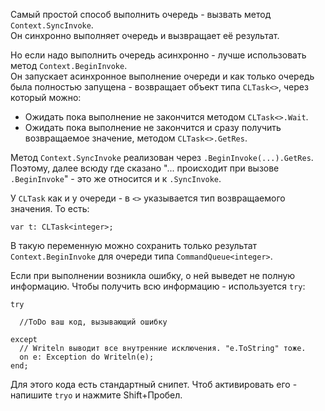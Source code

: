 ﻿


Самый простой способ выполнить очередь - вызвать метод `Context.SyncInvoke`.\
Он синхронно выполняет очередь и вызвращает её результат.

Но если надо выполнить очередь асинхронно - лучше использовать метод `Context.BeginInvoke`.\
Он запускает асинхронное выполнение очереди и как только очередь была полностью запущена - возвращает объект типа `CLTask<>`, через который можно:
- Ожидать пока выполнение не закончится методом `CLTask<>.Wait`.
- Ожидать пока выполнение не закончится и сразу получить возвращаемое значение, методом `CLTask<>.GetRes`.

Метод `Context.SyncInvoke` реализован через `.BeginInvoke(...).GetRes`. Поэтому, далее всюду где сказано "... происходит при вызове `.BeginInvoke`" - это же относится и к `.SyncInvoke`.

У `CLTask` как и у очереди - в `<>` указывается тип возвращаемого значения. То есть:
```
var t: CLTask<integer>;
```
В такую переменную можно сохранить только результат `Context.BeginInvoke` для очереди типа `CommandQueue<integer>`.

Если при выполнении возникла ошибку, о ней выведет не полную информацию. Чтобы получить всю информацию - используется `try`:
```
try
  
  //ToDo ваш код, вызывающий ошибку
  
except
  // Writeln выводит все внутренние исключения. "e.ToString" тоже.
  on e: Exception do Writeln(e);
end;
```
Для этого кода есть стандартный снипет. Чтоб активировать его - напишите `tryo` и нажмите Shift+Пробел.



